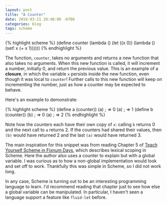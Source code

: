 ```yaml
---
layout: post
title: "A Counter"
date: 2018-03-21 20:40:00 -0700
categories: blog
tags: scheme
---
```

{% highlight scheme %}
(define counter
  (lambda ()
    (let ((x 0))
      (lambda ()
	(set! x (+ x 1))))))
{% endhighlight %}

The function, `counter`, takes no arguments and returns a new function that also takes no arguments. When this new function is called, it will increment a number, initially 0, and return the previous value. This is an example of a **closure**, in which the variable `x` persists inside the new function, even though it was local to `counter`! Further calls to this new function will keep on incrementing the number, just as how a counter may be expected to behave.

Here's an example to demonstrate:

{% highlight scheme %}
(define a (counter))
(a) ; => 0
(a) ; => 1
(define b (counter))
(b) ; => 0
(a) ; => 2
{% endhighlight %}

Note how the counters each have their own copy of `x`: calling `b` returns 0 and the next call to `a` returns 2. If the counters had shared their values, then `(b)` would have returned 2 and the last `(a)` would have returned 3.

The main inspiration for this snippet was from reading Chapter 5 of [Teach Yourself Scheme in Fixnum Days](http://ds26gte.github.io/tyscheme/), which describes lexical scoping in Scheme. Here the author also uses a counter to explain but with a global variable. I was curious as to how a non-global implementation would look and set off to work. Thankfully this was simple in Scheme, so I did not work long.

In any case, Scheme is turning out to be an interesting programming language to learn. I'd recommend reading that chapter just to see how else a global variable can be manipulated. In particular, I haven't seen a language support a feature like `fluid-let` before.
